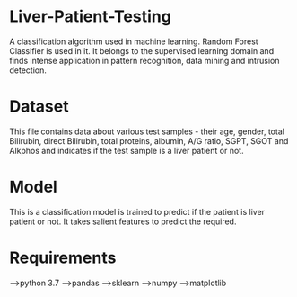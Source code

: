 # Liver-Patient-Testing
A classification algorithm used in machine learning. Random Forest Classifier is used in it. It belongs to the supervised learning domain and finds intense application in pattern recognition, data mining and intrusion detection.
# Dataset
This file contains data about various test samples - their age, gender, total Bilirubin, direct Bilirubin, total proteins, albumin, A/G ratio, SGPT, SGOT and Alkphos and indicates if the test sample is a liver patient or not.
# Model
This is a classification model is trained to predict if the patient is liver patient or not. It takes salient features to predict the required.
# Requirements
-->python 3.7 -->pandas -->sklearn -->numpy -->matplotlib
